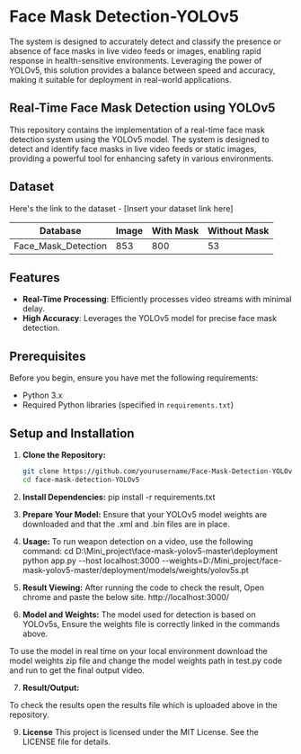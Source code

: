 # Face Mask Detection-YOLOv5
The system is designed to accurately detect and classify the presence or absence of face masks in live video feeds or images, enabling rapid response in health-sensitive environments. Leveraging the power of YOLOv5, this solution provides a balance between speed and accuracy, making it suitable for deployment in real-world applications.

## Real-Time Face Mask Detection using YOLOv5

This repository contains the implementation of a real-time face mask detection system using the YOLOv5 model. The system is designed to detect and identify face masks in live video feeds or static images, providing a powerful tool for enhancing safety in various environments.

## Dataset

Here's the link to the dataset - [Insert your dataset link here]

| **Database**            | **Image** | **With Mask** | **Without Mask** |
|-------------------------|-----------|---------------|------------------|
| Face_Mask_Detection      | 853      | 800           | 53               |

## Features

- **Real-Time Processing**: Efficiently processes video streams with minimal delay.
- **High Accuracy**: Leverages the YOLOv5 model for precise face mask detection.

## Prerequisites

Before you begin, ensure you have met the following requirements:

- Python 3.x
- Required Python libraries (specified in `requirements.txt`)

## Setup and Installation

1. **Clone the Repository:**
   ```bash
   git clone https://github.com/yourusername/Face-Mask-Detection-YOLOv5.git
   cd face-mask-detection-YOLOv5
   
2. **Install Dependencies:**
pip install -r requirements.txt

4. **Prepare Your Model:**
Ensure that your YOLOv5 model weights are downloaded and that the .xml and .bin files are in place.

4. **Usage:**
To run weapon detection on a video, use the following command:
cd D:\Mini_project\face-mask-yolov5-master\deployment
python app.py --host localhost:3000 --weights=D:/Mini_project/face-mask-yolov5-master/deployment/models/weights/yolov5s.pt

5. **Result Viewing:**
   After running the code to check the result, Open chrome and paste the below site.
   http://localhost:3000/
   
 6. **Model and Weights:**
The model used for detection is based on YOLOv5s, Ensure the weights file is correctly linked in the commands above.

To use the model in real time on your local environment download the model weights zip file and change the model weights path in test.py code and run to get the final output video.

7. **Result/Output:**

  To check the results open the results file which is uploaded above in the repository.
   

9. **License**
This project is licensed under the MIT License. See the LICENSE file for details.

   


